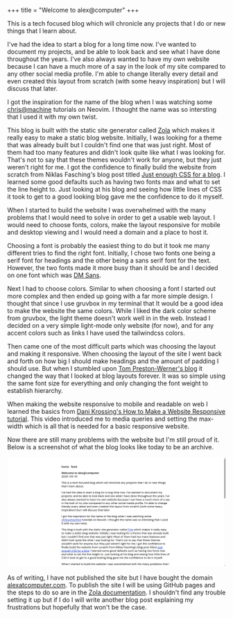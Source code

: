 +++
title = "Welcome to alex@computer"
+++

This is a tech focused blog which will chronicle any projects that I do or new things that I learn about.

I've had the idea to start a blog for a long time now. I've wanted to document my projects, and be able to look back and see what I have done throughout the years. I've also always wanted to have my own website because I can have a much more of a say in the look of my site compared to any other social media profile. I'm able to change literally every detail and even created this layout from scratch (with some heavy inspiration) but I will discuss that later.

I got the inspiration for the name of the blog when I was watching some [chris@machine](https://www.youtube.com/@chrisatmachine) tutorials on Neovim. I thought the name was so intersting that I used it with my own twist.

This blog is built with the static site generator called [Zola](https://www.getzola.org/) which makes it really easy to make a static blog website. Initially, I was looking for a theme that was already built but I couldn't find one that was just right. Most of them had too many features and didn't look quite like what I was looking for. That's not to say that these themes wouldn't work for anyone, but they just weren't right for me. I got the confidence to finally build the website from scratch from Niklas Fasching's blog post titled [Just enough CSS for a blog](https://niklasfasching.de/posts/just-enough-css/). I learned some good defaults such as having two fonts max and what to set the line height to. Just looking at his blog and seeing how little lines of CSS it took to get to a good looking blog gave me the confidence to do it myself.

When I started to build the website I was overwhelmed with the many problems that I would need to solve in order to get a usable web layout. I would need to choose fonts, colors, make the layout responsive for mobile and desktop viewing and I would need a domain and a place to host it.

Choosing a font is probably the easiest thing to do but it took me many different tries to find the right font. Initially, I chose two fonts one being a serif font for headings and the other being a sans serif font for the text. However, the two fonts made it more busy than it should be and I decided on one font which was [DM Sans](https://fonts.google.com/specimen/DM+Sans).

Next I had to choose colors. Similar to when choosing a font I started out more complex and then ended up going with a far more simple design. I thought that since I use gruvbox in my terminal that It would be a good idea to make the website the same colors. While I liked the dark color scheme from gruvbox, the light theme doesn't work well in in the web. Instead I decided on a very simple light-mode only website (for now), and for any accent colors such as links I have used the tailwindcss colors.

Then came one of the most difficult parts which was choosing the layout and making it responsive. When choosing the layout of the site I went back and forth on how big I should make headings and the amount of padding I should use. But when I stumbled upon [Tom Preston-Werner's blog](https://tom.preston-werner.com/) it changed the way that I looked at blog layouts forever. It was so simple using the same font size for everything and only changing the font weight to establish hierarchy.

When making the website responsive to mobile and readable on web I learned the basics from [Dani Krossing's How to Make a Website Responsive tutorial](https://youtu.be/ZYV6dYtz4HA). This video introduced me to media queries and setting the max-width which is all that is needed for a basic responsive website.

Now there are still many problems with the website but I'm still proud of it. Below is a screenshot of what the blog looks like today to be an archive.

![screenshot of blog](screenshot.png)

As of writing, I have not published the site but I have bought the domain [alexatcomputer.com](https://alexatcomputer.com). To publish the site I will be using GitHub pages and the steps to do so are in the [Zola documentation](https://www.getzola.org/documentation/deployment/github-pages/). I shouldn't find any trouble setting it up but if I do I will write another blog post explaining my frustrations but hopefully that won't be the case.
